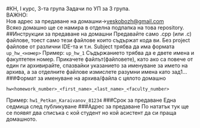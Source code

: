 #КН, I курс, 3-та група
Задачи по УП за 3 група.   
ВАЖНО:  
Нов адрес за предаване на домашни->veskobozh@gmail.com  
Всяко домашно ще се намира в отделна подпапка 
на това repository. 
##Инструкции за предаване на домашни
Предавайте само .cpp (или .c) файлове, 
тоест само тeзи файлoве които съдържат кода ви. 
Без project файлове от различни IDE-та и т.н. 
Subject трябва да има формата `up_hw_<номер>` 
Пример: `up_hw_1` 
Съдържанието трябва да е двете имена и факултетен номер. 
Прикачете файлът(файловете), като ако са повече от един 
ги архивирайте, спазвайки указанието за именуване за името на архива, 
а за отделните файлове измислете разумни имена като зад1... 
###Формат за именуване на архива/файла с цялото домашно 
```
hw<homework_number>_<first_name>_<last_name>_<faculty_number>
```
Пример: 
`hw1_Petkan_Karaivanov_81234`
###Срок за предаване
Една седмица след публикуване 
###Адрес за предаване
По нататък тук ще се появят два списъка с кой студент 
но кой асистент да си праща домашното.



